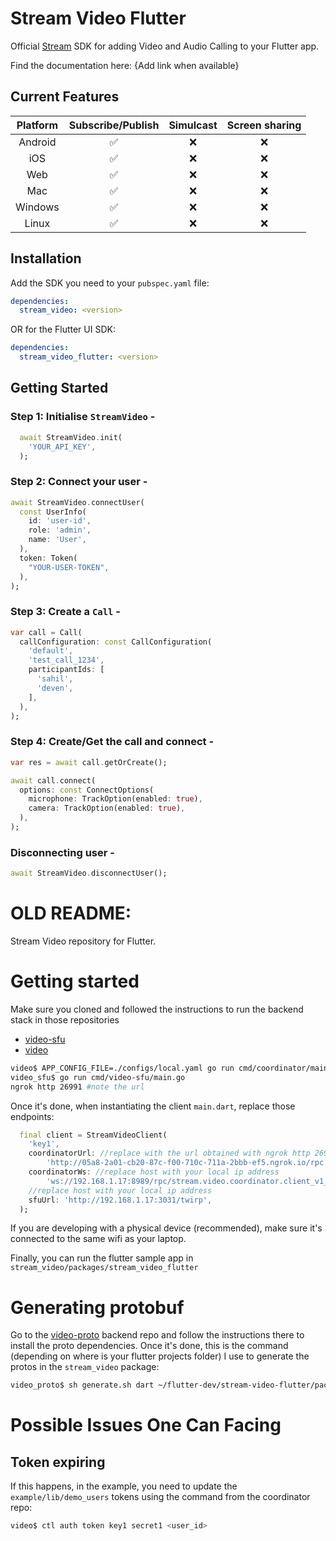 # Stream Video Flutter

Official [Stream](https://getstream.io) SDK for adding Video and Audio Calling to your Flutter app.

Find the documentation here: {Add link when available}

## Current Features

| Platform | Subscribe/Publish | Simulcast | Screen sharing |
| :-----:  | :---------------: | :-------: | :-------------:|
|   Android   |        ✅        |    ❌    |       ❌      |
|   iOS   |        ✅         |    ❌     |        ❌        |
| Web |        ✅         |    ❌     |        ❌        |     
|   Mac   |        ✅         |    ❌     |        ❌        |    
| Windows |        ✅         |    ❌     |        ❌        | 
| Linux |        ✅         |    ❌     |        ❌        |  

## Installation

Add the SDK you need to your `pubspec.yaml` file:

```yaml
dependencies:
  stream_video: <version>
```

OR for the Flutter UI SDK:

```yaml
dependencies:
  stream_video_flutter: <version>
```

## Getting Started

### Step 1: Initialise `StreamVideo` -

```dart
  await StreamVideo.init(
    'YOUR_API_KEY', 
  );
```

### Step 2: Connect your user -

```dart
await StreamVideo.connectUser(
  const UserInfo(
    id: 'user-id',
    role: 'admin',
    name: 'User',
  ),
  token: Token(
    "YOUR-USER-TOKEN",
  ),
);
```

### Step 3: Create a `Call` -

```dart
var call = Call(
  callConfiguration: const CallConfiguration(
    'default',
    'test_call_1234',
    participantIds: [
      'sahil',
      'deven',
    ],
  ),
);
```

### Step 4: Create/Get the call and connect - 

```dart
var res = await call.getOrCreate();

await call.connect(
  options: const ConnectOptions(
    microphone: TrackOption(enabled: true),
    camera: TrackOption(enabled: true),
  ),
);
```

### Disconnecting user -

```dart
await StreamVideo.disconnectUser();
```

# OLD README:

Stream Video repository for Flutter.

# Getting started

Make sure you cloned and followed the instructions to run the backend stack in those repositories
- [video-sfu](https://github.com/GetStream/video-sfu)
- [video](https://github.com/GetStream/video)

```bash
video$ APP_CONFIG_FILE=./configs/local.yaml go run cmd/coordinator/main.go
video_sfu$ go run cmd/video-sfu/main.go
ngrok http 26991 #note the url
``` 

Once it's done, when instantiating the client `main.dart`, replace those endpoints:
```dart
  final client = StreamVideoClient(
    'key1',
    coordinatorUrl: //replace with the url obtained with ngrok http 26991 previously
        'http://05a8-2a01-cb20-87c-f00-710c-711a-2bbb-ef5.ngrok.io/rpc',
    coordinatorWs: //replace host with your local ip address
        'ws://192.168.1.17:8989/rpc/stream.video.coordinator.client_v1_rpc.Websocket/Connect',
    //replace host with your local ip address
    sfuUrl: 'http://192.168.1.17:3031/twirp',
  );
```

If you are developing with a physical device (recommended), make sure it's connected to the same wifi as your laptop.

Finally, you can run the flutter sample app in `stream_video/packages/stream_video_flutter`


# Generating protobuf
Go to the [video-proto](https://github.com/GetStream/video-proto) backend repo and follow the instructions there to install the proto dependencies. Once it's done, this is the command (depending on where is your flutter projects folder) I use to generate the protos in the `stream_video` package:
```bash
video_proto$ sh generate.sh dart ~/flutter-dev/stream-video-flutter/packages/stream_video/lib/protobuf
```


# Possible Issues One Can Facing

## Token expiring 
If this happens, in the example, you need to update the `example/lib/demo_users` tokens using the command from the coordinator repo:
```bash
video$ ctl auth token key1 secret1 <user_id>
```
